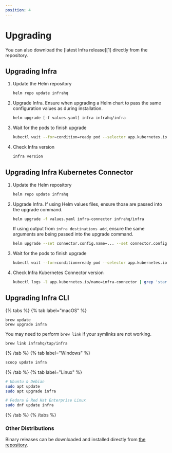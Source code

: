 ```yaml
---
position: 4
---
```


# Upgrading

You can also download the [latest Infra release][1] directly from the repository.

## Upgrading Infra

1. Update the Helm repository

    ```bash
    helm repo update infrahq
    ```

2. Upgrade Infra. Ensure when upgrading a Helm chart to pass the same configuration values as during installation.

    ```bash
    helm upgrade [-f values.yaml] infra infrahq/infra
    ```

3. Wait for the pods to finish upgrade

    ```bash
    kubectl wait --for=condition=ready pod --selector app.kubernetes.io/name=infra-server
    ```

4. Check Infra version

    ```bash
    infra version
    ```

## Upgrading Infra Kubernetes Connector

1. Update the Helm repository

    ```bash
    helm repo update infrahq
    ```

2. Upgrade Infra. If using Helm values files, ensure those are passed into the upgrade command.

    ```bash
    helm upgrade -f values.yaml infra-connector infrahq/infra
    ```

    If using output from `infra destinations add`, ensure the same arguments are being passed into the upgrade command.

    ```bash
    helm upgrade --set connector.config.name=... --set connector.config.accessKey=... --set connector.config.server=... infra-connector infrahq/infra
    ```

3. Wait for the pods to finish upgrade

    ```bash
    kubectl wait --for=condition=ready pod --selector app.kubernetes.io/name=infra-connector
    ```

4. Check Infra Kubernetes Connector version

    ```bash
    kubectl logs -l app.kubernetes.io/name=infra-connector | grep 'starting infra'
    ```

## Upgrading Infra CLI

{% tabs %}
{% tab label="macOS" %}
```
brew update
brew upgrade infra
```
You may need to perform `brew link` if your symlinks are not working.
```
brew link infrahq/tap/infra
```
{% /tab %}
{% tab label="Windows" %}
```powershell
scoop update infra
```
{% /tab %}
{% tab label="Linux" %}
```bash
# Ubuntu & Debian
sudo apt update
sudo apt upgrade infra
```

```bash
# Fedora & Red Hat Enterprise Linux
sudo dnf update infra
```
{% /tab %}
{% /tabs %}

### Other Distributions

Binary releases can be downloaded and installed directly from [the repository](https://github.com/infrahq/infra/releases).
